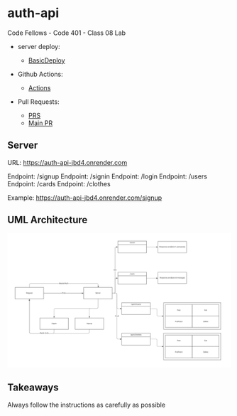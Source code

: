 # auth-api

Code Fellows - Code 401 - Class 08 Lab

- server deploy:

  - [BasicDeploy](https://auth-api-jbd4.onrender.com)

- Github Actions:

  - [Actions](https://github.com/reedoooo/auth-api/actions)

- Pull Requests:
  - [PRS](https://github.com/reedoooo/auth-api/pulls)
  - [Main PR](https://github.com/reedoooo/bearer-auth/pull/3)

## Server

URL: https://auth-api-jbd4.onrender.com

Endpoint: /signup
Endpoint: /signin
Endpoint: /login
Endpoint: /users
Endpoint: /cards
Endpoint: /clothes


Example: https://auth-api-jbd4.onrender.com/signup

## UML Architecture

![UML Architecture](./UMLDiagram.jpeg)

## Takeaways

Always follow the instructions as carefully as possible
